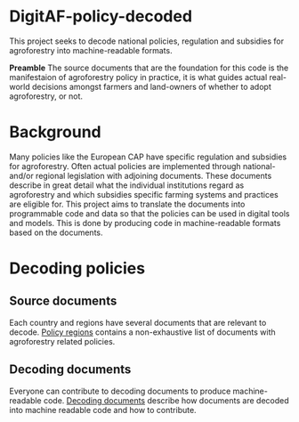# DigitAF-policy-decoded

This project seeks to decode national policies, regulation and subsidies for agroforestry into machine-readable formats. 

<strong>Preamble</strong>
The source documents that are the foundation for this code is the manifestaion of agroforestry policy in practice, it is what guides actual real-world decisions amongst farmers and land-owners of whether to adopt agroforestry, or not. 

<h1>Background</h1>
Many policies like the European CAP have specific regulation and subsidies for agroforestry. Often actual policies are implemented through national- and/or regional legislation with adjoining documents. These documents describe in great detail what the individual institutions regard as agroforestry and which subsidies specific farming systems and practices are eligible for. This project aims to translate the documents into programmable code and data so that the policies can be used in digital tools and models. This is done by producing code in machine-readable formats based on the documents. 

<h1>Decoding policies</h1>

<h2>Source documents</h2>
Each country and regions have several documents that are relevant to decode. <a href="https://github.com/euraf/DigitAF-policy-decoded/blob/main/REGIONS.md">Policy regions</a> contains a non-exhaustive list of documents with agroforestry related policies. 

<h2>Decoding documents</h2>
Everyone can contribute to decoding documents to produce machine-readable code. <a href="https://github.com/euraf/DigitAF-policy-decoded/blob/main/DECODING.md">Decoding documents</a> describe how documents are decoded into machine readable code and how to contribute. 
